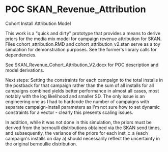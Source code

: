 # POC SKAN_Revenue_Attribution
Cohort Install Attribution Model



This work is a "quick and dirty" prototype that provides a means to derive priors for the media mix model for campaign revenue attribution for SKAN.
Files cohort_attribution.RMD and cohort_attribution_v2.stan serve as a toy simulation for demonstration purposes. See the former's library calls for dependencies.


See SKAN_Revenue_Cohort_Attribution_V2.docx for POC description and model derivations.

Next steps:
Setting the constraints for each campaign to the total installs in the postback for that campaign rather than the sum of all installs for all campaigns combined yields better performance in almost all cases, most notably with the log likelihood and smaller SD. The only issue is an engineering one as I had to hardcode the number of campaigns with separate campaign-install parameters  as I'm not sure how to set dynamic constraints for a vector - clearly this presents scaling issues.

In addition, while it was not done in this simulation, the priors must be derived from the bernoulli distributions obtained via the SKAN send times, and subsequently, the variance of the priors for each inst_c_a (each campaign's installs on day a) should necessarily reflect the uncertainty in the original bernoullie distribution.
